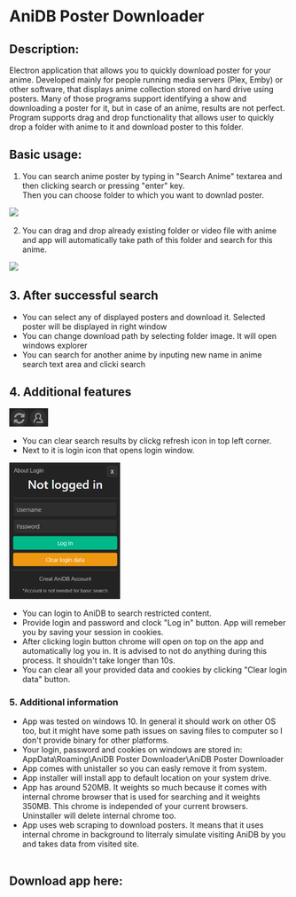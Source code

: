 # AniDB Poster Downloader

## Description:

Electron application that allows you to quickly download poster for your anime. Developed mainly for people running media servers (Plex, Emby) or other software, that displays anime collection stored on hard drive using posters. Many of those programs support identifying a show and downloading a poster for it, but in case of an anime, results are not perfect. Program supports drag and drop functionality that allows user to quickly drop a folder with anime to it and download poster to this folder.

## Basic usage:
1. You can search anime poster by typing in "Search Anime" textarea and then clicking search or pressing "enter" key. <br>
Then you can choose folder to which you want to downlad poster.

<img src="https://lh3.googleusercontent.com/-ueiy9MskZt8pbqgSMNIK97lg6QIC9Be5jvK_l94ZgijJT0AcTllF6-6tBHXmsINhGb0RR6OJVQ5wqAo3-xWR3MxmsHLetmQsyvPp7vWwau8roa-WGftgCmemhgC4KGKEHDcwMRDCg27digVV1mYWMxWHiFPHdmWMEb_GOBRO_uPvXIyATJ9W3Ki26fiqFoMQufW-9Di_Q6BzdSY2a9EJeNlfc6UTOPpyv5G0iyo0nYHsbl-3s7VBc2rkzog4yilx1xcwuw2q3g0Uua8RDtXzLPNxGdcvQhjc9CYCo7duZqEcqHOA4JRuyzjDOQQW71NQDt3sVQCaFQX05hcbNy6ci6K9PHnS_4SRtIeSiSOvrEP7yGyZVbyFv5ZmCX6tUgrGFGD4weLrevGEgCZqjqDiUJeFvQXbHW532AiWMOjj7hRRk06Gy9hzPBX6npWpACqe8ZVZL6qGteHo6geISenGj0gxeL1gXE67lKca_oiJe3Wu_CRuzuOTqDMCBACnVCnbsp8hEu7ARurrg7RwE30o5q97cweh3nyUxerMxoZBWId1Yeb9bP4lN26fVmGNLEaRfAAYI3Tzwbt9hfzFYUwxITjgfm_2_tIm8wxkykhS-tfMpIHatFldvmY0TYTfwXG0F7DWJtz5ch4Xko8jnjuj3aBbxhnoVkF72-A7F4074CuTBfA3PQZ1nKgi8BUPwk=w861-h480-no?authuser=0" width="650"/>
<br>

2. You can drag and drop already existing folder or video file with anime and app will automatically take path of this folder and search for this anime.

<img src="https://lh3.googleusercontent.com/D2vPG9ZWFci2vySGPklNY7zlz07Xyt6cnJp9wry9muV0qG3FTi3898pou4dakaEOvQYvRicEgYhma2YtdvP7aKL2K6nKQQIJ1n6mzCqyqoVsKyDVbW-nhoS6732JkE3VKL4tQxsD41hJETKUsIROul9ypEn4swO7P6Rr2XApsa2TY4_QB_Zia1ITMvAzJaPXJg1eR_aqhZSRMVRSi61hWBreXC_nNHq3Cj_8h2xJD4WM_M4JH06xbGNZD_mHSVOht0ss0gifhN9DmO24nEIRb5e5iQPvaIv_WyPRpR-W2hShUKW1wacsnxEpJ4K9gDBkT_mldDpi1dT0z39M5GCikmTTze78Q8-uYF0kQEFoWB1MX0PfBVfiJCEhDwN-gc3QjURM4_ZzDkhHhg2Cmq2AcJ8iq05U-mjgCUWL8ghcnAXwe2FwGK9QJMpspYixd5CBvJ-2spN9tLBRnxpbzZsbfKGXtIOy6Lyl_FnIQGN3EYwftXE8es6siMltcb_Fqsh-Ejo8Qpk-aa1KmeMcO7mgAl6OHFmvHfrgaZT8OnuI-ciRNUiJw9uvRQMozptEGUBe_BHAPz5Ee_wScoDhCPuEI12agqjJcI2Lbc819d_MhXO-R0JmBaQSpDK8IgE77TkRGKlYh0RD1MwBEuGP7-GQZH4krk8pKcG-ZBL77_ExzlFNCywGZbCrFcgHQk7s-Hc=w604-h480-no?authuser=0" width="480"/>

<br>

## 3. After successful search
* You can select any of displayed posters and download it. Selected poster will be displayed in right window
* You can change download path by selecting folder image. It will open windows explorer
* You can search for another anime by inputing new name in anime search text area and clicki search

## 4. Additional features
<img src="gifs/4-icons.png" width="70"/>

* You can clear search results by clickg refresh icon in top left corner.
* Next to it is login icon that opens login window.

<img src="gifs/3-login-window.png" width="200"/>

* You can login to AniDB to search restricted content.
* Provide login and password and clock "Log in" button. App will remeber you by saving your session in cookies.
* After clicking login button chrome will open on top on the app and automatically log you in.  It is advised to not do anything during this process. It shouldn't take longer than 10s. 
* You can clear all your provided data and cookies by clicking "Clear login data" button.


### 5. Additional information
- App was tested on windows 10. In general it should work on other OS too, but it might have some path issues on saving files to computer so I don't provide binary for other platforms. 
- Your login, password and cookies on windows are stored in: AppData\Roaming\AniDB Poster Downloader\AniDB Poster Downloader
- App comes with unistaller so you can easly remove it from system.
- App installer will install app to default location on your system drive. 
- App has around 520MB. It weights so much because it comes with internal chrome browser that is used for searching and it weights 350MB. This chrome is independed of your current browsers. Uninstaller will delete internal chrome too.
- App uses web scraping to download posters. It means that it uses internal chrome in background to literraly simulate visiting AniDB by you and takes data from visited site.
 <br><br>
 
## Download app here: 